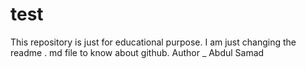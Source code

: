 # test
This repository is just for educational purpose.
I am just changing the readme . md file to know about github.
Author _ Abdul Samad
